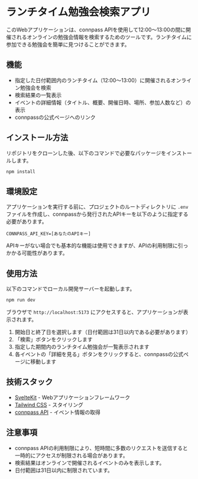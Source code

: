 # ランチタイム勉強会検索アプリ

このWebアプリケーションは、connpass APIを使用して12:00～13:00の間に開催されるオンラインの勉強会情報を検索するためのツールです。ランチタイムに参加できる勉強会を簡単に見つけることができます。

## 機能

- 指定した日付範囲内のランチタイム（12:00～13:00）に開催されるオンライン勉強会を検索
- 検索結果の一覧表示
- イベントの詳細情報（タイトル、概要、開催日時、場所、参加人数など）の表示
- connpassの公式ページへのリンク

## インストール方法

リポジトリをクローンした後、以下のコマンドで必要なパッケージをインストールします。

```bash
npm install
```

## 環境設定

アプリケーションを実行する前に、プロジェクトのルートディレクトリに `.env` ファイルを作成し、connpassから発行されたAPIキーを以下のように指定する必要があります。

```
CONNPASS_API_KEY=[あなたのAPIキー]
```

APIキーがない場合でも基本的な機能は使用できますが、APIの利用制限に引っかかる可能性があります。

## 使用方法

以下のコマンドでローカル開発サーバーを起動します。

```bash
npm run dev
```

ブラウザで `http://localhost:5173` にアクセスすると、アプリケーションが表示されます。

1. 開始日と終了日を選択します（日付範囲は31日以内である必要があります）
2. 「検索」ボタンをクリックします
3. 指定した期間内のランチタイム勉強会が一覧表示されます
4. 各イベントの「詳細を見る」ボタンをクリックすると、connpassの公式ページに移動します

## 技術スタック

- [SvelteKit](https://kit.svelte.dev/) - Webアプリケーションフレームワーク
- [Tailwind CSS](https://tailwindcss.com/) - スタイリング
- [connpass API](https://connpass.com/about/api/) - イベント情報の取得

## 注意事項

- connpass APIの利用制限により、短時間に多数のリクエストを送信すると一時的にアクセスが制限される場合があります。
- 検索結果はオンラインで開催されるイベントのみを表示します。
- 日付範囲は31日以内に制限されています。
